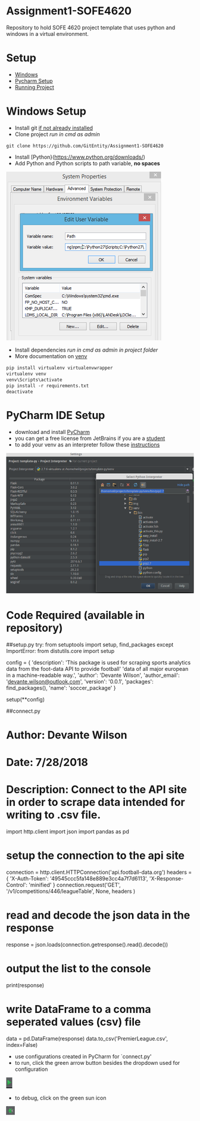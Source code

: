 # Assignment1-SOFE4620
Repository to hold SOFE 4620 project template that uses python and windows in a virtual environment. 

# Setup
- [Windows](#windows-setup)
- [Pycharm Setup](#pycharm-ide-setup)
- [Running Project](#run-project)

# Windows Setup
- Install git [if not already installed](https://git-scm.com/download/win)
- Clone project *run in cmd as admin*
```
git clone https://github.com/GitEntity/Assignment1-SOFE4620
```
- Install [Python}(https://www.python.org/downloads/)
- Add Python and Python scripts to path variable, **no spaces**

![path](img/path.PNG)

- Install dependencies *run in cmd as admin in project folder*
- More documentation on [venv](http://docs.python-guide.org/en/latest/dev/virtualenvs/)
```
pip install virtualenv virtualenvwrapper
virtualenv venv
venv\Scripts\activate
pip install -r requirements.txt
deactivate
```


# PyCharm IDE Setup
- download and install [PyCharm](https://www.jetbrains.com/pycharm/)
- you can get a free license from JetBrains if you are a [student](https://www.jetbrains.com/student/)
- to add your venv as an interpreter follow these [instructions](https://www.jetbrains.com/help/pycharm/2016.1/adding-existing-virtual-environment.html)

![VENV Interpreter Setup](img/pycharm-venv.png)

# Code Required (available in repository)

##setup.py
try:
    from setuptools import setup, find_packages
except ImportError:
    from distutils.core import setup

config = {
    'description': 'This package is used for scraping sports analytics data from the foot-data API to provide football'
                   'data of all major european in a machine-readable way.',
    'author': 'Devante Wilson',
    'author_email': 'devante.wilson@outlook.com',
    'version': '0.0.1',
    'packages': find_packages(),
    'name': 'soccer_package'
}

setup(**config)

##connect.py
# Author: Devante Wilson
# Date: 7/28/2018
# Description: Connect to the API site in order to scrape data intended for writing to .csv file.
import http.client
import json
import pandas as pd

# setup the connection to the api site
connection = http.client.HTTPConnection('api.football-data.org')
headers = { 'X-Auth-Token': '49545ccc5fa148e889e3cc4a7f7d6113', 'X-Response-Control': 'minified' }
connection.request('GET', '/v1/competitions/446/leagueTable', None, headers )
# read and decode the json data in the response
response = json.loads(connection.getresponse().read().decode())

# output the list to the console
print(response)

# write DataFrame to a comma seperated values (csv) file
data = pd.DataFrame(response)
data.to_csv('PremierLeague.csv', index=False)

- use configurations created in PyCharm for `connect.py'
- to run, click the green arrow button besides the dropdown used for configuration

![Run](img/run.png)

- to debug, click on the green sun icon

![Debug](img/debug.png)
